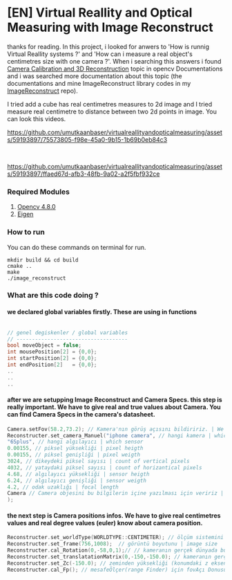 # [EN] Virtual Reallity and Optical Measuring with Image Reconstruct
thanks for reading. In this project, i looked for anwers to 'How is runnig Virtual Reallity systems ?' and 'How can i measure a real object's centimetres size with one camera ?'. When i searching this answers i found <a href="https://docs.opencv.org/4.x/d9/d0c/group__calib3d.html">Camera Calibration and 3D Reconstruction</a> topic in opencv Documentations and i was searched more documentation about this topic (the documentations and mine ImageReconstruct library codes in my  <a href="https://github.com/umutkaanbaser/imagereconstruct">ImageReconstruct</a> repo). 


I tried add a cube has real centimetres measures to 2d image and I tried measure real centimetre to distance between two 2d points in image. You can look this videos.


https://github.com/umutkaanbaser/virtualreallityandopticalmeasuring/assets/59193897/75573805-f98e-45a0-9b15-1b69b0eb84c3

<br/>



https://github.com/umutkaanbaser/virtualreallityandopticalmeasuring/assets/59193897/ffaed67d-afb3-48fb-9a02-a2f5fbf932ce


### Required Modules
1. <a href="https://docs.opencv.org/4.x/d7/d9f/tutorial_linux_install.html">Opencv 4.8.0</a>
2. <a href="https://eigen.tuxfamily.org/index.php?title=Main_Page">Eigen</a>

###  How to run
You can do these commands on terminal for run.
```
mkdir build && cd build
cmake ..
make
./image_reconstruct
```

### What are this code doing ?
#### we declared global variables firstly. These are using in functions
```c++

// genel degiskenler / global variables
// ------------------------------------
bool moveObject = false;
int mousePosition[2] = {0,0};
int startPosition[2] = {0,0};
int endPosition[2]   = {0,0};
..
..
..
```
#### after we are setupping Image Reconstruct and Camera Specs. this step is really important. We have to give real and true values about Camera. You can find Camera Specs in the camera's datasheet.
```c++
Camera.setFov(58.2,73.2); // Kamera'nın görüş açısını bildiririz. | We set the fov information about the camera
Reconstructer.set_camera_Manuel("iphone camera", // hangi kamera | which camera
"6Splus", // hangi algılayıcı | which sensor
0.00155, // piksel yüksekliği | pixel heigth
0.00155, // piksel genişliği | pixel weigth
3024, // dikeydeki piksel sayısı | count of vertical pixels 
4032, // yataydaki piksel sayısı | count of horizantical pixels 
4.68, // algılayıcı yüksekliği | sensor heigth
6.24, // algılayıcı genişliği | sensor weigth
4.2, // odak uzaklığı | focal length
Camera // Camera objesini bu bilgilerin içine yazılması için veririz | we are giving to Camera object for it write the information on the object
); 
```

#### the next step is Camera positions infos. We have to give real centimetres values and real degree values (euler) know about camera position. 
```C++
Reconstructer.set_worldType(WORLDTYPE::CENTIMETER); // ölçüm sistemini söyleriz | we are setting measurement
Reconstructer.set_frame(756,1008);  // görüntü boyutunu | image size
Reconstructer.cal_Rotation(0,-58,0,1);// // kameranın gerçek dünyada bulunduğu euler açıları | Euler angles where the camera is located in the real world
Reconstructer.set_translatationMatrix(0,-150,-150.0); // kameranın gerçek dünyada ki konumu | the position where the camera is located in the real world
Reconstructer.set_Zc(-150.0); // zeminden yüksekliği (konumdaki z ekseni ile aynıdır!) | height above ground (same as z-axis at location!)
Reconstructer.cal_Fp(); // mesafeÖlçer(range Finder) için fovAçı Donusumu hesaplanır | Calculate Fov to Degree tansform for range Finder

```
